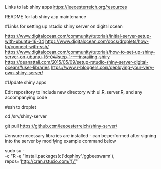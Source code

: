 Links to lab shiny apps
https://leeoesterreich.org/resources


README for lab shiny app maintenance 

#Links for setting up rstudio shiny server on digital ocean

https://www.digitalocean.com/community/tutorials/initial-server-setup-with-ubuntu-16-04
https://www.digitalocean.com/docs/droplets/how-to/connect-with-ssh/
https://www.digitalocean.com/community/tutorials/how-to-set-up-shiny-server-on-ubuntu-16-04#step-1-—-installing-shiny
https://deanattali.com/2015/05/09/setup-rstudio-shiny-server-digital-ocean/#user-libraries
https://www.r-bloggers.com/deploying-your-very-own-shiny-server/

#Update shiny apps

Edit repository to include new directory with ui.R, server.R, and any accompanying code

#ssh to droplet

cd /srv/shiny-server

git pull https://github.com/leeoesterreich/shiny-server/

#ensure necessary libraries are installed - can be performed after signing into the server by modifying example command below

sudo su - \
    -c "R -e \"install.packages(c('dqshiny','ggbeeswarm'), repos='http://cran.rstudio.com/')\”"
    

